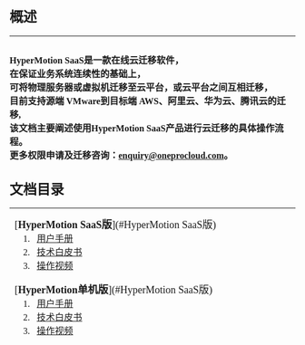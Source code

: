 
## <font face="方正正黑简体" size=5 >**概述**  </font>  
___

<font face="中易宋体" size=3>HyperMotion SaaS是一款在线云迁移软件，
</font>
</br><font face="中易宋体" size=3>在保证业务系统连续性的基础上，
</font>
</br><font face="中易宋体" size=3>可将物理服务器或虚拟机迁移至云平台，或云平台之间互相迁移，
</font>
</br><font face="中易宋体" size=3>目前支持源端 VMware到目标端 AWS、阿里云、华为云、腾讯云的迁移,
</font>
</br><font face="中易宋体" size=3>该文档主要阐述使用HyperMotion SaaS产品进行云迁移的具体操作流程。
</font>
</br><font face="中易宋体" size=3>更多权限申请及迁移咨询：enquiry@oneprocloud.com。
</font>
</br>
 ---
## <font face="方正正黑简体" size=5 >**文档目录**  </font>
___
<font face="中易宋体" size=4>&ensp;[**HyperMotion SaaS版**](#HyperMotion SaaS版)
</font>
</br>
<font face="中易宋体" size=3>&ensp;&ensp;&ensp;1. &ensp;[用户手册](#账号注册)
</font>
</br>
<font face="中易宋体" size=3>&ensp;&ensp;&ensp;2. &ensp;[技术白皮书](#登陆访问)
</font>
</br>
<font face="中易宋体" size=3>&ensp;&ensp;&ensp;3. &ensp;[操作视频](#登陆访问)
</font>
</br></br>
<font face="中易宋体" size=4> &ensp;[**HyperMotion单机版**](#HyperMotion SaaS版)
</font>
</br>
<font face="中易宋体" size=3>&ensp;&ensp;&ensp;1. &ensp;[用户手册](#账号注册)
</font>
</br>
<font face="中易宋体" size=3>&ensp;&ensp;&ensp;2. &ensp;[技术白皮书](#登陆访问)
</font>
</br>
<font face="中易宋体" size=3>&ensp;&ensp;&ensp;3. &ensp;[操作视频](#登陆访问)
</font>
</br>